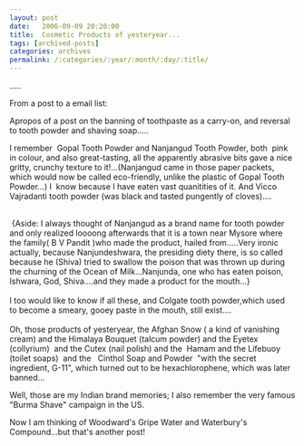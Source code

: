 ```yaml
---
layout: post
date:	2006-09-09 20:20:00
title:  Cosmetic Products of yesteryear...
tags: [archived-posts]
categories: archives
permalink: /:categories/:year/:month/:day/:title/
---
```

.....

From a post to a email list:

Apropos of a post on the banning of toothpaste as a carry-on, and reversal to tooth powder and shaving soap.....

I remember&nbsp; Gopal Tooth Powder and Nanjangud Tooth Powder,&nbsp;both &nbsp;pink in colour, and also great-tasting, all the apparently abrasive bits gave a nice gritty, crunchy texture to it!...(Nanjangud came in those paper packets, which would now be called eco-friendly,&nbsp;unlike the plastic of Gopal Tooth Powder...) I &nbsp;know because I have eaten vast quanitities of it. And Vicco Vajradanti tooth powder (was black and tasted pungently of cloves).... <DIV>&nbsp;</DIV><DIV>&nbsp;{Aside: I always thought of Nanjangud as a brand name for tooth powder and only realized loooong afterwards that it is a town near Mysore where the family( B V Pandit )who made the product, hailed from.....Very ironic actually, because Nanjundeshwara, the presiding diety there, is so called because he (Shiva) tried to swallow the poison that was thrown up during the churning of the Ocean of Milk...Nanjunda, one who has eaten poison, Ishwara, God, Shiva....and they made a product for the mouth...}</DIV><DIV>&nbsp;</DIV><DIV>I too would like to know if all these, and Colgate tooth powder,which used to&nbsp;become a smeary, gooey&nbsp;paste in the mouth,&nbsp;still exist....</DIV><DIV>&nbsp;</DIV><DIV>Oh, those products of yesteryear, the Afghan Snow ( a kind of vanishing cream) and the Himalaya Bouquet (talcum powder) and the Eyetex (collyrium) &nbsp;and the Cutex&nbsp;(nail polish) and the &nbsp;Hamam and the Lifebuoy (toilet soaps) &nbsp;and the &nbsp;&nbsp;Cinthol Soap and Powder &nbsp;"with the secret ingredient, G-11", which turned out to be hexachlorophene, which was later banned...

Well, those are my Indian brand memories; I also remember the very famous "Burma Shave" campaign in the US.

Now I am thinking of Woodward's Gripe Water and Waterbury's Compound...but that's another post!</DIV><DIV><SPAN class=sg><DIV>&nbsp;</DIV></SPAN></DIV>
